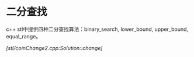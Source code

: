 # 二分查找
c++ stl中提供四种二分查找算法：binary_search, lower_bound, upper_bound, equal_range。

_[stl/coinChange2.cpp:Solution::change]_

